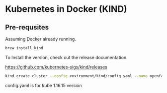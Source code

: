 # Kubernetes in Docker (KIND)

## Pre-requsites

Assuming Docker already running.

```zsh
brew install kind
```

To Install the version, check out the release documentation.

<https://github.com/kubernetes-sigs/kind/releases>

```bash
kind create cluster --config environment/kind/config.yaml --name openfaas
```

config.yaml is for kube 1.16.15 version

